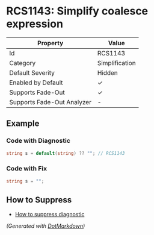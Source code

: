 # RCS1143: Simplify coalesce expression

| Property                    | Value          |
| --------------------------- | -------------- |
| Id                          | RCS1143        |
| Category                    | Simplification |
| Default Severity            | Hidden         |
| Enabled by Default          | &#x2713;       |
| Supports Fade\-Out          | &#x2713;       |
| Supports Fade\-Out Analyzer | \-             |

## Example

### Code with Diagnostic

```csharp
string s = default(string) ?? ""; // RCS1143
```

### Code with Fix

```csharp
string s = "";
```

## How to Suppress

* [How to suppress diagnostic](../HowToConfigureAnalyzers#how-to-suppress-a-diagnostic.md)

*\(Generated with [DotMarkdown](http://github.com/JosefPihrt/DotMarkdown)\)*
